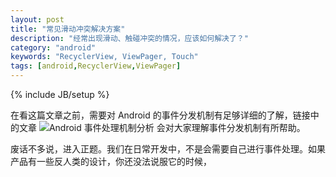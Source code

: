 ```yaml
---
layout: post
title: "常见滑动冲突解决方案"
description: "经常出现滑动、触碰冲突的情况，应该如何解决了？"
category: "android"
keywords: "RecyclerView, ViewPager, Touch"
tags: [android,RecyclerView,ViewPager]
---
```

{% include JB/setup %}

在看这篇文章之前，需要对 Android 的事件分发机制有足够详细的了解，链接中的文章 ![Android 事件处理机制分析](http://www.woaitqs.cc/android/2016/03/05/android-touch-system) 会对大家理解事件分发机制有所帮助。

废话不多说，进入正题。我们在日常开发中，不是会需要自己进行事件处理。如果产品有一些反人类的设计，你还没法说服它的时候，
